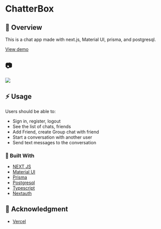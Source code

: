 # ChatterBox

## :beginner: Overview

This is a chat app made with next.js, Material UI, prisma, and postgresql.

[View demo](https://chatter-box-ten.vercel.app/)

## :camera:

![](./public/template.png)

## :zap: Usage

Users should be able to:

- Sign in, register, logout 
- See the list of chats, friends
- Add Friend, create Group chat with friend
- Start a conversation with another user
- Send text messages to the conversation

### :hammer: Built With

- [NEXT JS](https://nextjs.org/)
- [Material UI]([https://tanstack.com/](https://mui.com/material-ui/))
- [Prisma](https://www.prisma.io/)
- [Postgresql](https://www.postgresql.org/)
- [Typescript](https://www.typescriptlang.org/)
- [Nextauth](https://next-auth.js.org/)

## :star2: Acknowledgment

- [Vercel](https://vercel.com/)